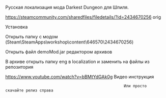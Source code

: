 Русская локализация мода Darkest Dungeon для Шпиля.

https://steamcommunity.com/sharedfiles/filedetails/?id=2434670256 orig

Установка

Открыть папку с модом (Steam\SteamApps\workshop\content\646570\2434670256)

Открыть файл demoMod.jar редактором архивов

В архиве открыть папку eng в localization и заменить на файлы из репозитория
  
  https://www.youtube.com/watch?v=bBMtYdGAk0g Видео инструкция
  
  
                                                        Или просто скачайте релиз справа 
